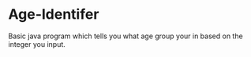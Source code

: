 # Age-Identifer
Basic java program which tells you what age group your in based on the integer you input.
